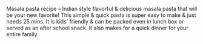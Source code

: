 Masala pasta recipe – Indian style flavorful & delicious masala pasta that will be your new favorite! This simple & quick pasta is super easy to make & just needs 25 mins. It is kids’ friendly & can be packed even in lunch box or served as an after school snack. It also makes for a quick dinner for your entire family.
